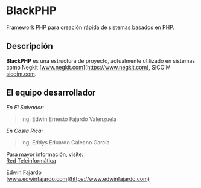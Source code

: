 BlackPHP
=========

Framework PHP para creación rápida de sistemas basados en PHP.

Descripción
-----------
**BlackPHP** es una estructura de proyecto, actualmente utilizado en sistemas como Negkit [www.negkit.com](https://www.negkit.com), SICOIM [sicoim.com](https://www.sicoim.com).

El equipo desarrollador
-----------------------
_En El Salvador:_  
> Ing. Edwin Ernesto Fajardo Valenzuela  

_En Costa Rica:_
> Ing. Eddys Eduardo Galeano García

Para mayor información, visite:  
[Red Teleinformática](https://www.redteleinformatica.com)

Edwin Fajardo  
[www.edwinfajardo.com](https://www.edwinfajardo.com)
